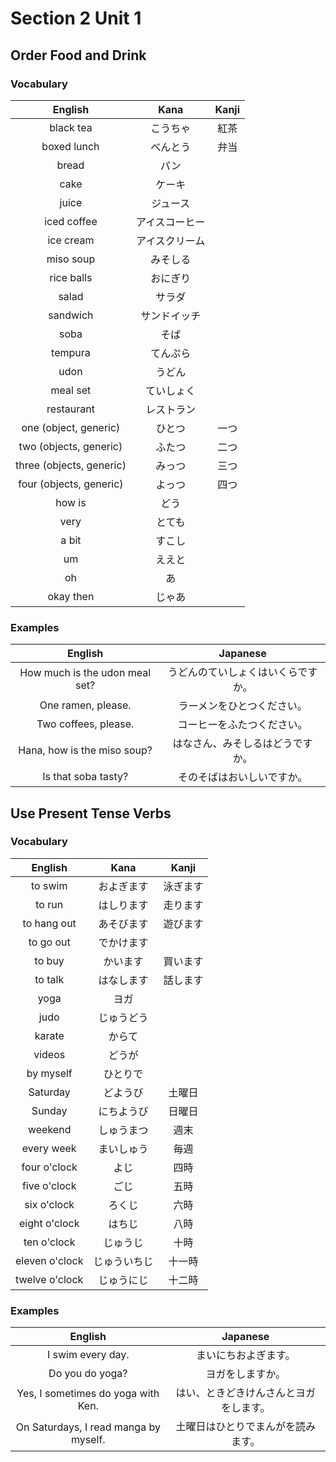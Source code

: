 # Section 2 Unit 1
## Order Food and Drink
### Vocabulary
| English | Kana | Kanji |
|:-------:|:----:|:-----:|
| black tea | こうちゃ | 紅茶 |
| boxed lunch | べんとう | 弁当 |
| bread | パン | |
| cake | ケーキ | |
| juice | ジュース | |
| iced coffee | アイスコーヒー | |
| ice cream | アイスクリーム | |
| miso soup | みそしる | |
| rice balls | おにぎり | |
| salad | サラダ | |
| sandwich | サンドイッチ | |
| soba | そば | |
| tempura | てんぷら | |
| udon | うどん | |
| meal set | ていしょく | |
| restaurant | レストラン | |
| one (object, generic) | ひとつ | 一つ |
| two (objects, generic) | ふたつ | 二つ |
| three (objects, generic) | みっつ | 三つ |
| four (objects, generic) | よっつ | 四つ |
| how is | どう | |
| very | とても | |
| a bit | すこし | |
| um | ええと | |
| oh | あ | |
| okay then | じゃあ | |

### Examples
| English | Japanese |
|:-------:|:--------:|
| How much is the udon meal set? | うどんのていしょくはいくらですか。 |
| One ramen, please. | ラーメンをひとつください。 |
| Two coffees, please. | コーヒーをふたつください。 |
| Hana, how is the miso soup? | はなさん、みそしるはどうですか。 |
| Is that soba tasty? | そのそばはおいしいですか。 |

## Use Present Tense Verbs
### Vocabulary
| English | Kana | Kanji |
|:-------:|:----:|:-----:|
| to swim | およぎます | 泳ぎます |
| to run | はしります | 走ります |
| to hang out | あそびます | 遊びます |
| to go out | でかけます | |
| to buy | かいます | 買います |
| to talk | はなします | 話します |
| yoga | ヨガ | |
| judo | じゅうどう | |
| karate | からて | |
| videos | どうが | |
| by myself | ひとりで | |
| Saturday | どようび | 土曜日 |
| Sunday | にちようび | 日曜日 |
| weekend | しゅうまつ | 週末 |
| every week | まいしゅう | 毎週 |
| four o'clock | よじ | 四時 |
| five o'clock | ごじ | 五時 |
| six o'clock | ろくじ | 六時 |
| eight o'clock | はちじ | 八時 |
| ten o'clock | じゅうじ | 十時 |
| eleven o'clock | じゅういちじ | 十一時 |
| twelve o'clock | じゅうにじ | 十二時 |

### Examples
| English | Japanese |
|:-------:|:--------:|
| I swim every day. | まいにちおよぎます。 |
| Do you do yoga? | ヨガをしますか。 |
| Yes, I sometimes do yoga with Ken. | はい、ときどきけんさんとヨガをします。 |
| On Saturdays, I read manga by myself. | 土曜日はひとりでまんがを読みます。 |
